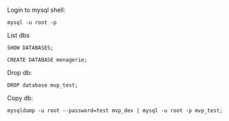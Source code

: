 Login to mysql shell:
```
mysql -u root -p
```

List dbs
```
SHOW DATABASES;
```

```
CREATE DATABASE menagerie;
```

Drop db:
```
DROP database mvp_test;
```

Copy db:
```
mysqldump -u root --password=test mvp_dev | mysql -u root -p mvp_test;
```
